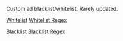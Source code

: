 Custom ad blacklist/whitelist. Rarely updated.

[Whitelist](https://raw.githubusercontent.com/TheForeignHunter/ForeignsAdlists/main/foreignwhitelist.txt)
[Whitelist Regex](https://raw.githubusercontent.com/TheForeignHunter/ForeignsAdlists/main/whitelistregex.txt)


[Blacklist](https://github.com/TheForeignHunter/ForeignsAdlists/raw/main/foreignblacklist.txt)
[Blacklist Regex](https://raw.githubusercontent.com/TheForeignHunter/ForeignsAdlists/main/blacklistregex.txt)
